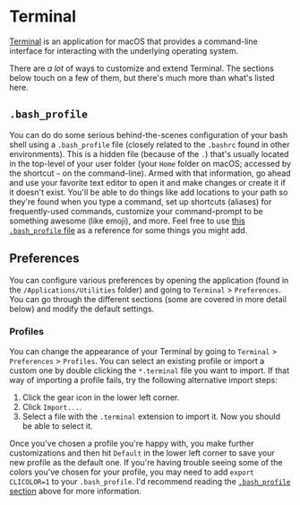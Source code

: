 # Terminal

[Terminal](https://support.apple.com/guide/terminal/welcome/mac) is an application for macOS that provides a command-line interface for interacting with the underlying operating system.

There are _a lot_ of ways to customize and extend Terminal. The sections below touch on a few of them, but there's much more than what's listed here.

## `.bash_profile`

You can do do some serious behind-the-scenes configuration of your bash shell using a `.bash_profile` file (closely related to the `.bashrc` found in other environments). This is a hidden file (because of the `.`) that's usually located in the top-level of your user folder (your `Home` folder on macOS; accessed by the shortcut `~` on the command-line). Armed with that information, go ahead and use your favorite text editor to open it and make changes or create it if it doesn't exist. You'll be able to do things like add locations to your path so they're found when you type a command, set up shortcuts (aliases) for frequently-used commands, customize your command-prompt to be something awesome (like emoji), and more. Feel free to use [this `.bash_profile` file](.bash_profile) as a reference for some things you might add.

## Preferences

You can configure various preferences by opening the application (found in the `/Applications/Utilities` folder) and going to `Terminal` > `Preferences`. You can go through the different sections (some are covered in more detail below) and modify the default settings.

### Profiles

You can change the appearance of your Terminal by going to `Terminal` > `Preferences` > `Profiles`. You can select an existing profile or import a custom one by double clicking the `*.terminal` file you want to import. If that way of importing a profile fails, try the following alternative import steps:

1. Click the gear icon in the lower left corner.
2. Click `Import...`.
3. Select a file with the `.terminal` extension to import it. Now you should be able to select it.

Once you've chosen a profile you're happy with, you make further customizations and then hit `Default` in the lower left corner to save your new profile as the default one. If you're having trouble seeing some of the colors you've chosen for your profile, you may need to add `export CLICOLOR=1` to your `.bash_profile`. I'd recommend reading the [`.bash_profile` section](#bash_profile) above for more information.
